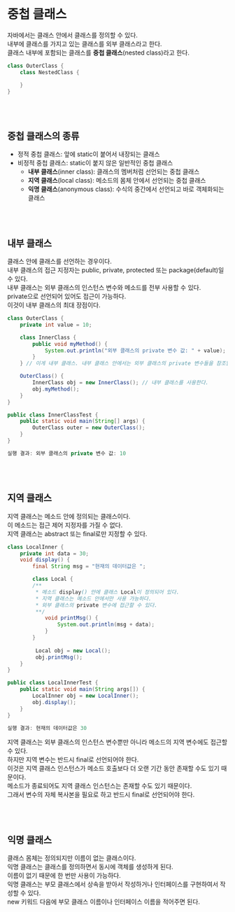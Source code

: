 # 중첩 클래스
자바에서는 클래스 안에서 클래스를 정의할 수 있다.  
내부에 클래스를 가지고 있는 클래스를 외부 클래스라고 한다.  
클래스 내부에 포함되는 클래스를 **중첩 클래스**(nested class)라고 한다.

```java
class OuterClass {
    class NestedClass {

    }
}
```

<br><br>

## 중첩 클래스의 종류
- 정적 중첩 클래스: 앞에 static이 붙어서 내장되는 클래스
- 비정적 중첩 클래스: static이 붙지 않은 일반적인 중첩 클래스
    - **내부 클래스**(inner class): 클래스의 멤버처럼 선언되는 중첩 클래스
    - **지역 클래스**(local class): 메소드의 몸체 안에서 선언되는 중첩 클래스
    - **익명 클래스**(anonymous class): 수식의 중간에서 선언되고 바로 객체화되는 클래스

<br><br>

## 내부 클래스
클래스 안에 클래스를 선언하는 경우이다.  
내부 클래스의 접근 지정자는 public, private, protected 또는 package(default)일 수 있다.  
내부 클래스는 외부 클래스의 인스턴스 변수와 메소드를 전부 사용할 수 있다.  
private으로 선언되어 있어도 접근이 가능하다.  
이것이 내부 클래스의 최대 장점이다.

```java
class OuterClass {
    private int value = 10;

    class InnerClass {
        public void myMethod() {
            System.out.println("외부 클래스의 private 변수 값: " + value);
        }
    } // 이게 내부 클래스. 내부 클래스 안에서는 외부 클래스의 private 변수들을 참조할 수 있다.

    OuterClass() {
        InnerClass obj = new InnerClass(); // 내부 클래스를 사용한다.
        obj.myMethod();
    }
}

public class InnerClassTest {
    public static void main(String[] args) {
        OuterClass outer = new OuterClass();
    }
}

실행 결과: 외부 클래스의 private 변수 값: 10
```

<br><br>

## 지역 클래스
지역 클래스는 메소드 안에 정의되는 클래스이다.  
이 메소드는 접근 제어 지정자를 가질 수 없다.  
지역 클래스는 abstract 또는 final로만 지정할 수 있다.

```java
class LocalInner {
    private int data = 30;
    void display() {
        final String msg = "현재의 데이터값은 ";

        class Local {
        /**
         * 메소드 display() 안에 클래스 Local이 정의되어 있다.
         * 지역 클래스는 메소드 안에서만 사용 가능하다.
         * 외부 클래스의 private 변수에 접근할 수 있다.
         **/
            void printMsg() {
                System.out.println(msg + data);
            }
        }
        
         Local obj = new Local();
         obj.printMsg();
    }
}

public class LocalInnerTest {
    public static void main(String args[]) {
        LocalInner obj = new LocalInner();
        obj.display();
    }
}

실행 결과: 현재의 데이터값은 30
```

지역 클래스는 외부 클래스의 인스턴스 변수뿐만 아니라 메소드의 지역 변수에도 접근할 수 있다.  
하지만 지역 변수는 반드시 final로 선언되어야 한다.  
이것은 지역 클래스 인스턴스가 메소드 호출보다 더 오랜 기간 동안 존재할 수도 있기 때문이다.  
메소드가 종료되어도 지역 클래스 인스턴스는 존재할 수도 있기 때문이다.  
그래서 변수의 자체 복사본을 필요로 하고 반드시 final로 선언되어야 한다.

<br><br>

## 익명 클래스
클래스 몸체는 정의되지만 이름이 없는 클래스이다.  
익명 클래스는 클래스를 정의하면서 동시에 객체를 생성하게 된다.  
이름이 없기 때문에 한 번만 사용이 가능하다.  
익명 클래스는 부모 클래스에서 상속을 받아서 작성하거나 인터페이스를 구현하여서 작성할 수 있다.  
new 키워드 다음에 부모 클래스 이름이나 인터페이스 이름을 적어주면 된다.
